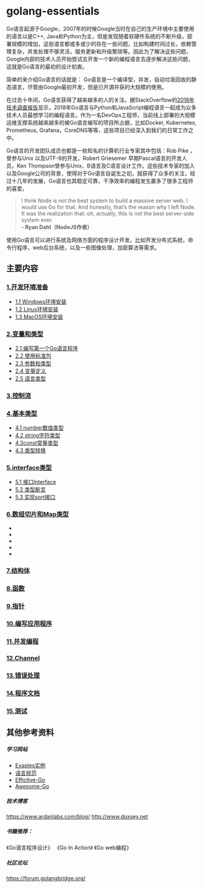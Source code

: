# golang-essentials

Go语言起源于Google，2007年的时候Google当时在自己的生产环境中主要使用的语言以是C++, Java和Python为主，但是发现随着软硬件系统的不断升级，部署规模的增加，这些语言都或多或少的存在一些问题，比如构建时间过长，依赖管理复杂，并发处理不够灵活，服务更新和升级繁琐等。因此为了解决这些问题，Google内部的技术人员开始尝试去开发一个新的编程语言去逐步解决这些问题，这就是Go语言的最初的设计初衷。


简单的来介绍Go语言的话就是： Go语言是一个编译型，并发，自动垃圾回收的静态语言，尽管由Google最初开发，但是已开源并获的大规模的使用。

在过去十年间，Go语言获得了越来越多的人的关注。据StackOverflow的[2018年技术调查报告](https://insights.stackoverflow.com/survey/2018/)显示，2018年Go语言与Python和JavaScript编程语言一起成为众多技术人员最想学习的编程语言。作为一名DevOps工程师，当前线上部署的大规模运维支撑系统越来越多的被Go语言编写的项目所占据，比如Docker, Kubernetes, Prometheus, Grafana，CoreDNS等等，这些项目已经深入到我们的日常工作之中。


Go语言的开发团队成员也都是一些知名的计算机行业专家其中包括：Rob Pike ，曾参与Unix 以及UTF-8的开发，Robert Griesemer 早期Pascal语言的开发人员，Ken Thompson曾参与Unix，B语言及C语言设计工作。这些技术专家的加入以及Google公司的背景，使得对于Go语言自诞生之初，就获得了众多的关注，经过十几年的发展，Go语言也其稳定可靠，干净效率的编程发生赢多了很多工程师的喜爱。

>  I think Node is not the best system to build a massive server web. I would use Go for that. And honestly, that’s the reason why I left Node. It was the realization that: oh, actually, this is not the best server-side system ever.                
                                    **- Ryan Dahl（NodeJS作者）**


使用Go语言可以进行系统及网络方面的程序设计开发，比如开发分布式系统，命令行程序，web后台系统，以及一些图像处理，加密算法等需求。



## 主要内容

### [1.开发环境准备](https://github.com/zhangmingkai4315/golang-essentials/tree/master/01-%E5%BC%80%E5%8F%91%E7%8E%AF%E5%A2%83%E5%AE%89%E8%A3%85)
- [1.1 Windows环境安装](https://github.com/zhangmingkai4315/golang-essentials/tree/master/01-%E5%BC%80%E5%8F%91%E7%8E%AF%E5%A2%83%E5%AE%89%E8%A3%85#11-windows%E7%8E%AF%E5%A2%83)
- [1.2 Linux环境安装](https://github.com/zhangmingkai4315/golang-essentials/tree/master/01-%E5%BC%80%E5%8F%91%E7%8E%AF%E5%A2%83%E5%AE%89%E8%A3%85#12-linux%E7%8E%AF%E5%A2%83)
- [1.3 MacOS环境安装](https://github.com/zhangmingkai4315/golang-essentials/tree/master/01-%E5%BC%80%E5%8F%91%E7%8E%AF%E5%A2%83%E5%AE%89%E8%A3%85#12-linux%E7%8E%AF%E5%A2%83)

### [2.变量和类型](https://github.com/zhangmingkai4315/golang-essentials/tree/master/02-%E5%8F%98%E9%87%8F%E5%92%8C%E7%B1%BB%E5%9E%8B)
- [2.1 编写第一个Go语言程序](https://github.com/zhangmingkai4315/golang-essentials/tree/master/02-%E5%8F%98%E9%87%8F%E5%92%8C%E7%B1%BB%E5%9E%8B#21-%E7%BC%96%E5%86%99%E7%AC%AC%E4%B8%80%E4%B8%AAgo%E8%AF%AD%E8%A8%80%E7%A8%8B%E5%BA%8F)
- [2.2 使用标准包](https://github.com/zhangmingkai4315/golang-essentials/tree/master/02-%E5%8F%98%E9%87%8F%E5%92%8C%E7%B1%BB%E5%9E%8B#22-%E4%BD%BF%E7%94%A8%E6%A0%87%E5%87%86%E5%8C%85)
- [2.3 参数和类型](https://github.com/zhangmingkai4315/golang-essentials/tree/master/02-%E5%8F%98%E9%87%8F%E5%92%8C%E7%B1%BB%E5%9E%8B#23-%E5%8F%82%E6%95%B0%E5%92%8C%E7%B1%BB%E5%9E%8B)
- [2.4 变量定义](https://github.com/zhangmingkai4315/golang-essentials/tree/master/02-%E5%8F%98%E9%87%8F%E5%92%8C%E7%B1%BB%E5%9E%8B#24-go%E8%AF%AD%E8%A8%80%E4%B8%AD%E7%9A%84%E5%8F%98%E9%87%8F%E5%AE%9A%E4%B9%89)
- [2.5 语言类型](https://github.com/zhangmingkai4315/golang-essentials/tree/master/02-%E5%8F%98%E9%87%8F%E5%92%8C%E7%B1%BB%E5%9E%8B#25-%E7%B1%BB%E5%9E%8B)
### [3.控制流](https://github.com/zhangmingkai4315/golang-essentials/tree/master/03-%E6%8E%A7%E5%88%B6%E6%B5%81)
### [4.基本类型](https://github.com/zhangmingkai4315/golang-essentials/tree/master/04-%E5%9F%BA%E6%9C%AC%E7%B1%BB%E5%9E%8B)

- [4.1 number数值类型](https://github.com/zhangmingkai4315/golang-essentials/tree/master/04-%E5%9F%BA%E6%9C%AC%E7%B1%BB%E5%9E%8B#41-number%E6%95%B0%E5%80%BC%E7%B1%BB%E5%9E%8B)
- [4.2 string字符类型](https://github.com/zhangmingkai4315/golang-essentials/tree/master/04-%E5%9F%BA%E6%9C%AC%E7%B1%BB%E5%9E%8B#42-string%E5%AD%97%E7%AC%A6%E7%B1%BB%E5%9E%8B)
- [4.3const常量类型](https://github.com/zhangmingkai4315/golang-essentials/tree/master/04-%E5%9F%BA%E6%9C%AC%E7%B1%BB%E5%9E%8B#43-const%E5%B8%B8%E9%87%8F%E7%B1%BB%E5%9E%8B)
- [4.3 类型转换](https://github.com/zhangmingkai4315/golang-essentials/tree/master/04-%E5%9F%BA%E6%9C%AC%E7%B1%BB%E5%9E%8B#44-%E7%B1%BB%E5%9E%8B%E8%BD%AC%E6%8D%A2)

### [5.interface类型](https://github.com/zhangmingkai4315/golang-essentials/tree/master/05-interface%E7%B1%BB%E5%9E%8B)

- [5.1 接口Interface](https://github.com/zhangmingkai4315/golang-essentials/tree/master/05-interface%E7%B1%BB%E5%9E%8B#51-%E6%8E%A5%E5%8F%A3interface)
- [5.2 类型断言](https://github.com/zhangmingkai4315/golang-essentials/tree/master/05-interface%E7%B1%BB%E5%9E%8B#52-%E7%B1%BB%E5%9E%8B%E6%96%AD%E8%A8%80)
- [5.3 实现sort接口](https://github.com/zhangmingkai4315/golang-essentials/tree/master/05-interface%E7%B1%BB%E5%9E%8B#53-%E5%AE%9E%E7%8E%B0sort%E6%8E%A5%E5%8F%A3)

### [6.数组切片和Map类型](https://github.com/zhangmingkai4315/golang-essentials/tree/master/06-%E6%95%B0%E7%BB%84%E5%88%87%E7%89%87%E5%92%8CMap%E7%B1%BB%E5%9E%8B)
- []()
- []()
- []()
- []()
- []()
### [7.结构体](https://github.com/zhangmingkai4315/golang-essentials/tree/master/07-%E7%BB%93%E6%9E%84%E4%BD%93)
### [8.函数](https://github.com/zhangmingkai4315/golang-essentials/tree/master/08-%E5%87%BD%E6%95%B0)
### [9.指针](https://github.com/zhangmingkai4315/golang-essentials/tree/master/09-%E6%8C%87%E9%92%88)
### [10.编写应用程序](https://github.com/zhangmingkai4315/golang-essentials/tree/master/10-%E7%BC%96%E5%86%99%E5%BA%94%E7%94%A8)
### [11.并发编程](https://github.com/zhangmingkai4315/golang-essentials/tree/master/11-%E5%B9%B6%E5%8F%91%E7%BC%96%E7%A8%8B)
### [12.Channel](https://github.com/zhangmingkai4315/golang-essentials/tree/master/12-Channel)
### [13.错误处理](https://github.com/zhangmingkai4315/golang-essentials/tree/master/13-%E9%94%99%E8%AF%AF%E5%A4%84%E7%90%86)
### [14.程序文档](https://github.com/zhangmingkai4315/golang-essentials/tree/master/14-%E7%A8%8B%E5%BA%8F%E6%96%87%E6%A1%A3)
### [15.测试](https://github.com/zhangmingkai4315/golang-essentials/tree/master/15-%E6%B5%8B%E8%AF%95)


## 其他参考资料

##### 学习网站
- [Exaples实例](https://gobyexample.com/)
- [语言规范](https://golang.org/ref/spec)
- [Effictive-Go](https://golang.org/doc/effective_go.html)
- [Awesome-Go](https://github.com/avelino/awesome-go)

##### 技术博客

https://www.ardanlabs.com/blog/
http://www.doxsey.net

##### 书籍推荐：
《Go语言程序设计》
《Go In Action》
《Go web编程》

##### 社区论坛

https://forum.golangbridge.org/
